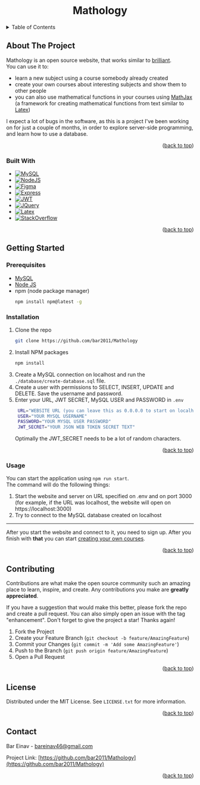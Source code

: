 <a name="readme-top"></a>

<br />
<h1 align="center">Mathology</h1>

<!-- TABLE OF CONTENTS -->
<details>
  <summary>Table of Contents</summary>
  <ol>
    <li>
      <a href="#about-the-project">About The Project</a>
      <ul>
        <li><a href="#built-with">Built With</a></li>
      </ul>
    </li>
    <li>
      <a href="#getting-started">Getting Started</a>
      <ul>
        <li><a href="#prerequisites">Prerequisites</a></li>
        <li><a href="#installation">Installation</a></li>
      </ul>
    </li>
    <li><a href="#usage">Usage</a></li>
    <li><a href="#contributing">Contributing</a></li>
    <li><a href="#license">License</a></li>
    <li><a href="#contact">Contact</a></li>
  </ol>
</details>



## About The Project

Mathology is an open source website, that works similar to [brilliant](https://brilliant.org). <br>
You can use it to:
* learn a new subject using a course somebody already created
* create your own courses about interesting subjects and show them to other people
* you can also use mathematical functions in your courses using [MathJax](https://www.mathjax.org) (a framework for creating mathematical functions from text similar to [Latex](https://latex-project.org))

I expect a lot of bugs in the software, as this is a project I've been working on for just a couple of months, in order to explore server-side programming, and learn how to use a database.

<p align="right">(<a href="#readme-top">back to top</a>)</p>



### Built With

* [![MySQL][MySQL.com]][MySQL-url]
* [![NodeJS][NodeJS.org]][NodeJS-url]
* [![Figma][Figma.com]][Figma-url]
* [![Express][ExpressJS.com]][Express-url]
* [![JWT][JWT.io]][JWT-url]
* [![JQuery][JQuery.com]][JQuery-url]
* [![Latex][Latex-Project.org]][Latex-url]
* [![StackOverflow][StackOverflow.com]][StackOverflow-url]

<p align="right">(<a href="#readme-top">back to top</a>)</p>



<!-- GETTING STARTED -->
## Getting Started

### Prerequisites

* [MySQL](https://mysql.com)
* [Node JS](https://nodejs.org)
* npm (node package manager)
  ```sh
  npm install npm@latest -g
  ```

### Installation
<!-- Add instructions to create the database -->
1. Clone the repo
   ```sh
   git clone https://github.com/bar2011/Mathology
   ```
2. Install NPM packages
   ```sh
   npm install
   ```
3. Create a MySQL connection on localhost and run the `./database/create-database.sql` file.
4. Create a user with permissions to SELECT, INSERT, UPDATE and DELETE.
   Save the username and password.
5. Enter your URL, JWT SECRET, MySQL USER and PASSWORD in `.env`
   ```sh
    URL="WEBSITE URL (you can leave this as 0.0.0.0 to start on localhost)"
    USER="YOUR MYSQL USERNAME"
    PASSWORD="YOUR MYSQL USER PASSWORD"
    JWT_SECRET="YOUR JSON WEB TOKEN SECRET TEXT"
   ```
   Optimally the JWT_SECRET needs to be a lot of random characters.

<p align="right">(<a href="#readme-top">back to top</a>)</p>



<!-- USAGE EXAMPLES -->
### Usage

You can start the application using `npm run start`. <br>
The command will do the following things:
1. Start the website and server on URL specified on .env and on port 3000 (for example, if the URL was localhost, the website will open on https://localhost:3000)
2. Try to connect to the MySQL database created on localhost
***
After you start the website and connect to it, you need to sign up.
After you finish with **that** you can start [creating your own courses](/courses.md).

<p align="right">(<a href="#readme-top">back to top</a>)</p>



<!-- ROADMAP -->
<!-- ## Roadmap

- [x] Add Changelog
- [x] Add back to top links
- [ ] Add Additional Templates w/ Examples
- [ ] Add "components" document to easily copy & paste sections of the readme
- [ ] Multi-language Support
    - [ ] Chinese
    - [ ] Spanish

See the [open issues](https://github.com/othneildrew/Best-README-Template/issues) for a full list of proposed features (and known issues).

<p align="right">(<a href="#readme-top">back to top</a>)</p> -->



<!-- CONTRIBUTING -->
## Contributing

Contributions are what make the open source community such an amazing place to learn, inspire, and create. Any contributions you make are **greatly appreciated**.

If you have a suggestion that would make this better, please fork the repo and create a pull request. You can also simply open an issue with the tag "enhancement".
Don't forget to give the project a star! Thanks again!

1. Fork the Project
2. Create your Feature Branch (`git checkout -b feature/AmazingFeature`)
3. Commit your Changes (`git commit -m 'Add some AmazingFeature'`)
4. Push to the Branch (`git push origin feature/AmazingFeature`)
5. Open a Pull Request

<p align="right">(<a href="#readme-top">back to top</a>)</p>



## License

Distributed under the MIT License. See `LICENSE.txt` for more information.

<p align="right">(<a href="#readme-top">back to top</a>)</p>



## Contact

Bar Einav - bareinav46@gmail.com

Project Link: [https://github.com/bar2011/Mathology](https://github.com/bar2011/Mathology)

<p align="right">(<a href="#readme-top">back to top</a>)</p>


[JQuery.com]: https://img.shields.io/badge/jQuery-0769AD?style=for-the-badge&logo=jquery&logoColor=white
[JQuery-url]: https://jquery.com
[JWT.io]: https://img.shields.io/badge/JWT-black?style=for-the-badge&logo=JSON%20web%20tokens
[JWT-url]: https://jwt.io
[ExpressJS.com]: https://img.shields.io/badge/express.js-%23404d59.svg?style=for-the-badge&logo=express&logoColor=%2361DAFB
[Express-url]: https://expressjs.com
[MySQL.com]: https://img.shields.io/badge/mysql-%2300f.svg?style=for-the-badge&logo=mysql&logoColor=white
[MySQL-url]: https://mysql.com
[Figma.com]: https://img.shields.io/badge/figma-%23F24E1E.svg?style=for-the-badge&logo=figma&logoColor=white
[Figma-url]: https://figma.com
[StackOverflow.com]: https://img.shields.io/badge/-Stackoverflow-FE7A16?style=for-the-badge&logo=stack-overflow&logoColor=white
[StackOverflow-url]: https://stackoverflow.com
[Latex-Project.org]: https://img.shields.io/badge/latex-%23008080.svg?style=for-the-badge&logo=latex&logoColor=white
[Latex-url]: https://latex-project.org
[NodeJS.org]: https://img.shields.io/badge/node.js-6DA55F?style=for-the-badge&logo=node.js&logoColor=white
[NodeJS-url]: https://nodejs.org